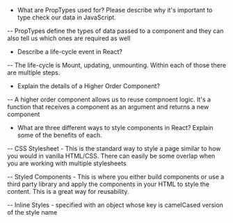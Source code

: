 -   What are PropTypes used for? Please describe why it's important to type check our data in JavaScript.

-- PropTypes define the types of data passed to a component and they can also tell us which ones are required as well

-   Describe a life-cycle event in React?

-- The life-cycle is Mount, updating, unmounting. Within each of those there are multiple steps.

-   Explain the details of a Higher Order Component?

-- A higher order component allows us to reuse compnoent logic. It's a function that receives a component as an argument and returns a new component

-   What are three different ways to style components in React? Explain some of the benefits of each.

-- CSS Stylesheet - This is the standard way to style a page similar to how you would in vanilla HTML/CSS. There can easily be some overlap when you are working with multiple stylesheets

-- Styled Components - This is where you either build components or use a third party library and apply the components in your HTML to style the content. This is a great way for reusability.

-- Inline Styles - specified with an object whose key is camelCased version of the style name
